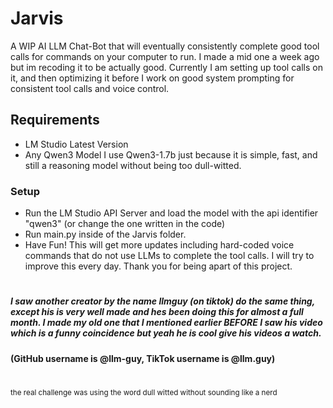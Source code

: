 
# Jarvis

A WIP AI LLM Chat-Bot that will eventually consistently complete good tool calls for commands on your computer to run. I made a mid one a week ago but im recoding it to be actually good. Currently I am setting up tool calls on it, and then optimizing it before I work on good system prompting for consistent tool calls and voice control.

## Requirements

- LM Studio Latest Version
- Any Qwen3 Model 
I use Qwen3-1.7b just because it is simple, fast, and still a reasoning model without being too dull-witted.

### Setup
- Run the LM Studio API Server and load the model with the api identifier "qwen3" (or change the one written in the code)
- Run main.py inside of the Jarvis folder.
- Have Fun! This will get more updates including hard-coded voice commands that do not use LLMs to complete the tool calls. I will try to improve this every day. Thank you for being apart of this project.

#

##### I saw another creator by the name llmguy (on tiktok) do the same thing, except his is very well made and hes been doing this for almost a full month. I made my old one that I mentioned earlier BEFORE I saw his video which is a funny coincidence but yeah he is cool give his videos a watch.
#### (GitHub username is @llm-guy, TikTok username is @llm.guy)


#
<small>the real challenge was using the word dull witted without sounding like a nerd</small>
